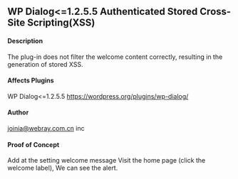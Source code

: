 ## WP Dialog<=1.2.5.5 Authenticated Stored Cross-Site Scripting(XSS)
#### Description


The plug-in does not filter the welcome content correctly, resulting in the generation of stored XSS.
#### Affects Plugins
WP Dialog<=1.2.5.5
https://wordpress.org/plugins/wp-dialog/
#### Author
joinia@webray.com.cn inc 
#### Proof of Concept
Add  at the setting welcome message
Visit the home page (click the welcome label), We can see the alert.
